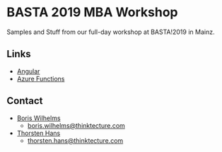 # BASTA 2019 MBA Workshop

Samples and Stuff from our full-day workshop at BASTA!2019 in Mainz.

## Links

- [Angular](https://angular.io)
- [Azure Functions](https://docs.microsoft.com/en-us/azure/azure-functions/)


## Contact

- [Boris Wilhelms](https://blog.wille-zone.de)
  - boris.wilhelms@thinktecture.com
- [Thorsten Hans](https://thorsten-hans.com)
  - thorsten.hans@thinktecture.com
